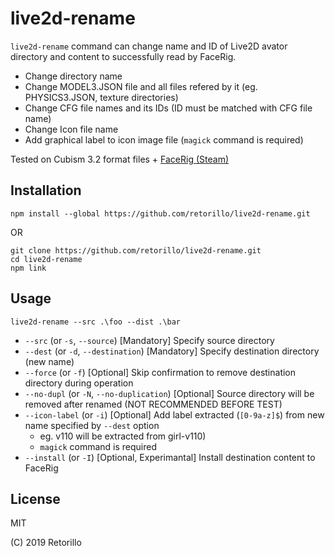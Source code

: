 # live2d-rename

`live2d-rename` command can change name and ID of Live2D avator directory and content to successfully read by FaceRig.

- Change directory name
- Change MODEL3.JSON file and all files refered by it (eg. PHYSICS3.JSON, texture directories)
- Change CFG file names and its IDs (ID must be matched with CFG file name)
- Change Icon file name
- Add graphical label to icon image file (`magick` command is required)

Tested on Cubism 3.2 format files + [FaceRig (Steam)](https://store.steampowered.com/app/274920/FaceRig/)

## Installation

```
npm install --global https://github.com/retorillo/live2d-rename.git
```

OR

```
git clone https://github.com/retorillo/live2d-rename.git
cd live2d-rename
npm link
```

## Usage

```
live2d-rename --src .\foo --dist .\bar
```

- `--src` (or `-s`, `--source`) [Mandatory] Specify source directory 
- `--dest` (or `-d`, `--destination`) [Mandatory] Specify destination directory (new name)
- `--force` (or `-f`) [Optional] Skip confirmation to remove destination directory during operation
- `--no-dupl` (or `-N`, `--no-duplication`) [Optional] Source directory will be removed after renamed (NOT RECOMMENDED BEFORE TEST)
- `--icon-label` (or `-i`) [Optional] Add label extracted (`[0-9a-z]$`) from new name specified by `--dest` option
  - eg. v110 will be extracted from girl-v110)
  - `magick` command is required
- `--install` (or `-I`) [Optional, Experimantal] Install destination content to FaceRig

## License

MIT

(C) 2019 Retorillo
